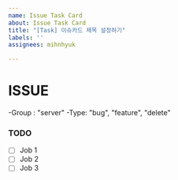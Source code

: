 ```yaml
---
name: Issue Task Card
about: Issue Task Card
title: "[Task] 이슈카드 제목 설정하기"
labels: ''
assignees: mihnhyuk

---
```


# ISSUE
-Group : "server"
-Type: "bug", "feature", "delete"

### TODO
- [ ] Job 1
- [ ] Job 2
- [ ] Job 3
